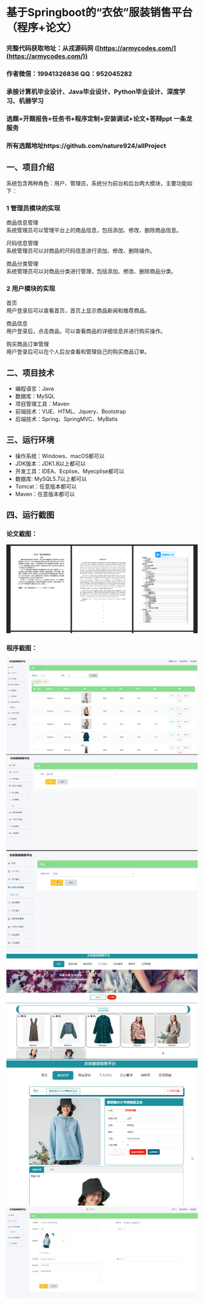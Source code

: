 基于Springboot的“衣依”服装销售平台（程序+论文）
=
### 完整代码获取地址：从戎源码网 ([https://armycodes.com/](https://armycodes.com/))
### 作者微信：19941326836  QQ：952045282 
### 承接计算机毕业设计、Java毕业设计、Python毕业设计、深度学习、机器学习
### 选题+开题报告+任务书+程序定制+安装调试+论文+答辩ppt 一条龙服务
### 所有选题地址https://github.com/nature924/allProject

一、项目介绍
---
系统包含两种角色：用户、管理员，系统分为前台和后台两大模块，主要功能如下：

### 1 管理员模块的实现

商品信息管理  
系统管理员可以管理平台上的商品信息，包括添加、修改、删除商品信息。

尺码信息管理  
系统管理员可以对商品的尺码信息进行添加、修改、删除操作。

商品分类管理  
系统管理员可以对商品分类进行管理，包括添加、修改、删除商品分类。

### 2 用户模块的实现

首页  
用户登录后可以查看首页，首页上显示商品新闻和推荐商品。

商品信息  
用户登录后，点击商品，可以查看商品的详细信息并进行购买操作。

购买商品订单管理  
用户登录后可以在个人后台查看和管理自己的购买商品订单。







二、项目技术
---
- 编程语言：Java
- 数据库：MySQL
- 项目管理工具：Maven
- 前端技术：VUE、HTML、Jquery、Bootstrap
- 后端技术：Spring、SpringMVC、MyBatis

三、运行环境
---
- 操作系统：Windows、macOS都可以
- JDK版本：JDK1.8以上都可以
- 开发工具：IDEA、Ecplise、Myecplise都可以
- 数据库: MySQL5.7以上都可以
- Tomcat：任意版本都可以
- Maven：任意版本都可以

四、运行截图
---
### 论文截图：
![image/1.png](limage/1.png)

### 程序截图：
![image/1.png](image/1.png)
![image/1.png](image/2.png)
![image/1.png](image/3.png)
![image/1.png](image/4.png)
![image/1.png](image/5.png)
![image/1.png](image/6.png)



